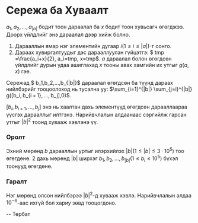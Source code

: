 Сережа ба Хуваалт
=================

 $a_1,a_2,...,a_{|a|}$ бодит тоон дараалал ба $x$ бодит тоон хувьсагч өгөгджээ. Доорх үйлдлийг энэ дараалал дээр хийж болно.

1. Дарааллын ямар нэг элементийн дугаар $i (1\le i\le |a|)$-г сонго.
2. Дараах хувиргалтуудыг дэс дарааллуулан гүйцэтгэ: $ tmp =\frac{a_i+x}{2}, a_i=tmp, x=tmp$.
 $a$ дараалал болон өгөгдсөн үйлдлийг дурын удаа ашиглахад $x$ тооны авах хамгийн их утгыг   $g(a,x)$ гэе.

Сережад $ b_1,b_2,...,b_{|b|}$ дараалал өгөгдсөн ба түүнд дараах нийлбэрийг тооцоолоход нь тусална уу: $\sum_{i=1}^{|b|} \sum_{j=i}^{|b|} g([b_i, b_{i + 1}, ..., b_j],0)$.

$[b_i, b_{i + 1}, ..., b_j]$ энэ нь хаалтан дахь элементүүд өгөгдсөн дарааллаараа үүсгэх дарааллыг илтгэнэ. Нарийвчлалын алдаанаас сэргийлж гарсан утгыг $|b|^2$ тоонд хувааж хэвлэнэ үү.

### Оролт

Эхний мөрөнд $b$ дарааллын уртыг илэрхийлэх  $|b| (1\le |b|\le 3·10^5)$ тоо өгөгдөнө. 2 дахь мөрөнд $|b|$ ширхэг  $b_1, b_2, ..., b_{|b|} (1\le b_i\le 10^5)$ бүхэл тоонууд өгөгдөнө.

### Гаралт

Нэг мөрөнд олсон нийлбэрээ $|b|^2$-д хувааж хэвлэ. Нарийвчлалын алдаа $10^{-6}$-аас ихгүй бол хариу зөвд тооцогдоно.

-- Төрбат
